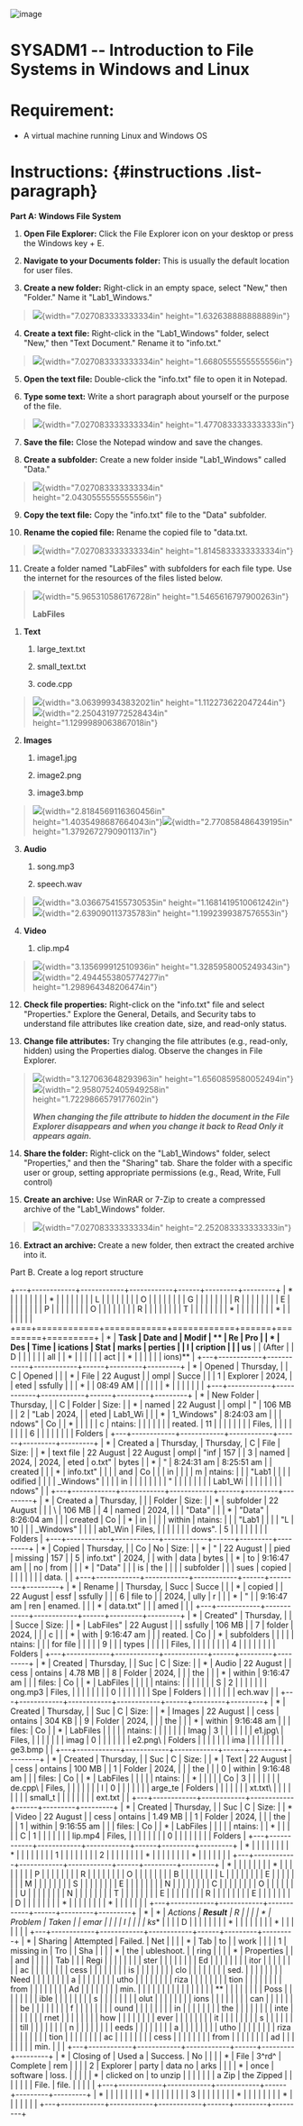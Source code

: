 ![image](https://github.com/user-attachments/assets/a408b383-42db-4876-9bca-7b222c6c9add)


# SYSADM1 -- Introduction to File Systems in Windows and Linux

# Requirement: 

-   A virtual machine running Linux and Windows OS

# Instructions:  {#instructions .list-paragraph}

**Part A: Windows File System**

1.  **Open File Explorer:** Click the File Explorer icon on your desktop
    or press the Windows key + E.

2.  **Navigate to your Documents folder:** This is usually the default
    location for user files.

3.  **Create a new folder:** Right-click in an empty space, select
    \"New,\" then \"Folder.\" Name it \"Lab1_Windows.\"

> ![](vertopal_234488076b48465383572d75fba38460/media/image2.png){width="7.027083333333334in"
> height="1.632638888888889in"}

4.  **Create a text file:** Right-click in the \"Lab1_Windows\" folder,
    select \"New,\" then \"Text Document.\" Rename it to \"info.txt.\"

> ![](vertopal_234488076b48465383572d75fba38460/media/image3.png){width="7.027083333333334in"
> height="1.6680555555555556in"}

5.  **Open the text file:** Double-click the \"info.txt\" file to open
    it in Notepad.

6.  **Type some text:** Write a short paragraph about yourself or the
    purpose of the file.

> ![](vertopal_234488076b48465383572d75fba38460/media/image4.png){width="7.027083333333334in"
> height="1.4770833333333333in"}

7.  **Save the file:** Close the Notepad window and save the changes.

8.  **Create a subfolder:** Create a new folder inside \"Lab1_Windows\"
    called \"Data.\"

> ![](vertopal_234488076b48465383572d75fba38460/media/image5.png){width="7.027083333333334in"
> height="2.0430555555555556in"}

9.  **Copy the text file:** Copy the \"info.txt\" file to the \"Data\"
    subfolder.

10. **Rename the copied file:** Rename the copied file to \"data.txt.

> ![](vertopal_234488076b48465383572d75fba38460/media/image6.png){width="7.027083333333334in"
> height="1.8145833333333334in"}

11. Create a folder named \"LabFiles\" with subfolders for each file
    type. Use the internet for the resources of the files listed below.

> ![](vertopal_234488076b48465383572d75fba38460/media/image7.png){width="5.965310586176728in"
> height="1.5465616797900263in"}
>
> **LabFiles**

1.  **Text**

    1.  large_text.txt

    2.  small_text.txt

    3.  code.cpp

> ![](vertopal_234488076b48465383572d75fba38460/media/image8.png){width="3.063999343832021in"
> height="1.112273622047244in"}![](vertopal_234488076b48465383572d75fba38460/media/image9.png){width="2.2504319772528434in"
> height="1.1299989063867018in"}

2.  **Images**

    1.  image1.jpg

    2.  image2.png

    3.  image3.bmp

> ![](vertopal_234488076b48465383572d75fba38460/media/image10.png){width="2.8184569116360456in"
> height="1.4035498687664043in"}![](vertopal_234488076b48465383572d75fba38460/media/image11.png){width="2.770858486439195in"
> height="1.3792672790901137in"}

3.  **Audio**

    1.  song.mp3

    2.  speech.wav

> ![](vertopal_234488076b48465383572d75fba38460/media/image12.png){width="3.0366754155730535in"
> height="1.1681419510061242in"}![](vertopal_234488076b48465383572d75fba38460/media/image13.png){width="2.639090113735783in"
> height="1.1992399387576553in"}

4.  **Video**

    1.  clip.mp4

> ![](vertopal_234488076b48465383572d75fba38460/media/image14.png){width="3.135699912510936in"
> height="1.3285958005249343in"}![](vertopal_234488076b48465383572d75fba38460/media/image15.png){width="2.4944553805774277in"
> height="1.298964348206474in"}

12. **Check file properties:** Right-click on the \"info.txt\" file and
    select \"Properties.\" Explore the General, Details, and Security
    tabs to understand file attributes like creation date, size, and
    read-only status.

13. **Change file attributes:** Try changing the file attributes (e.g.,
    read-only, hidden) using the Properties dialog. Observe the changes
    in File Explorer.

> ![](vertopal_234488076b48465383572d75fba38460/media/image16.png){width="3.127063648293963in"
> height="1.6560859580052494in"}
> ![](vertopal_234488076b48465383572d75fba38460/media/image17.png){width="2.9580752405949258in"
> height="1.7229866579177602in"}
>
> ***When changing the file attribute to hidden the document in the File
> Explorer disappears and when you change it back to Read Only it
> appears again.***

14. **Share the folder:** Right-click on the \"Lab1_Windows\" folder,
    select \"Properties,\" and then the \"Sharing\" tab. Share the
    folder with a specific user or group, setting appropriate
    permissions (e.g., Read, Write, Full control)

15. **Create an archive:** Use WinRAR or 7-Zip to create a compressed
    archive of the \"Lab1_Windows\" folder.

> ![](vertopal_234488076b48465383572d75fba38460/media/image18.png){width="7.027083333333334in"
> height="2.252083333333333in"}

16. **Extract an archive:** Create a new folder, then extract the
    created archive into it.

Part B. Create a log report structure

+---+------------+------------+------------+------+---------+---------+
| * |            |            |            |      |         |         |
| * |            |            |            |      |         |         |
| L |            |            |            |      |         |         |
| O |            |            |            |      |         |         |
| G |            |            |            |      |         |         |
| R |            |            |            |      |         |         |
| E |            |            |            |      |         |         |
| P |            |            |            |      |         |         |
| O |            |            |            |      |         |         |
| R |            |            |            |      |         |         |
| T |            |            |            |      |         |         |
| * |            |            |            |      |         |         |
| * |            |            |            |      |         |         |
+===+============+============+============+======+=========+=========+
| * | **Task     | **Date and | **Modif    | **   | **Re    | **Pro   |
| * | Des        | Time**     | ications** | Stat | marks** | perties |
| I | cription** |            |            | us** |         | (After  |
| D |            |            |            |      |         | all     |
| * |            |            |            |      |         | act     |
| * |            |            |            |      |         | ions)** |
+---+------------+------------+------------+------+---------+---------+
| * | Opened     | Thursday,  |            | C    | Opened  |         |
| * | File       | ‎22 ‎August  |            | ompl | Succe   |         |
| 1 | Explorer   | ‎2024,      |            | eted | ssfully |         |
| * |            | 08:49 AM   |            |      |         |         |
| * |            |            |            |      |         |         |
+---+------------+------------+------------+------+---------+---------+
| * | New Folder | Thursday,  |            | C    | Folder  | Size:   |
| * | named      | ‎22 ‎August  |            | ompl | \"      | 106 MB  |
| 2 | "Lab       | ‎2024,      |            | eted | Lab1_Wi |         |
| * | 1_Windows" | ‏‎8:24:03 am |            |      | ndows\" | Co      |
| * |            |            |            |      | c       | ntains: |
|   |            |            |            |      | reated. | 11      |
|   |            |            |            |      |         | Files,  |
|   |            |            |            |      |         | 6       |
|   |            |            |            |      |         | Folders |
+---+------------+------------+------------+------+---------+---------+
| * | Created a  | Thursday,  | ‎Thursday,  | C    | File    | Size:   |
| * | text file  | ‎22 ‎August  | ‎22 ‎August  | ompl | \"inf   | 157     |
| 3 | named      | ‎2024,      | ‎2024,      | eted | o.txt\" | bytes   |
| * | \"         | ‏‎8:24:31 am | ‏‎8:25:51 am |      | created |         |
| * | info.txt\" |            |            |      | and     | Co      |
|   | in         |            |            |      | m       | ntains: |
|   | \"Lab1     |            |            |      | odified |         |
|   | _Windows\" |            |            |      | in      |         |
|   |            |            |            |      | \"      |         |
|   |            |            |            |      | Lab1_Wi |         |
|   |            |            |            |      | ndows\" |         |
+---+------------+------------+------------+------+---------+---------+
| * | Created a  | Thursday,  |            |      | Folder  | Size:   |
| * | subfolder  | ‎22 ‎August  |            |      | \       | 106 MB  |
| 4 | named      | ‎2024,      |            |      | "Data\" |         |
| * | \"Data\"   | ‏‎8:26:04 am |            |      | created | Co      |
| * | in         |            |            |      | within  | ntains: |
|   | \"Lab1     |            |            |      | \"L     | 10      |
|   | _Windows\" |            |            |      | ab1_Win | Files,  |
|   |            |            |            |      | dows\". | 5       |
|   |            |            |            |      |         | Folders |
+---+------------+------------+------------+------+---------+---------+
| * | Copied     | ‎Thursday,  |            | Co   | No      | Size:   |
| * | \"         | ‎22 ‎August  |            | pied | missing | 157     |
| 5 | info.txt\" | ‎2024,      |            | with | data    | bytes   |
| * | to         | ‏‎9:16:47 am |            | no   | from    |         |
| * | \"Data\"   |            |            | is   | the     |         |
|   | subfolder  |            |            | sues | copied  |         |
|   |            |            |            |      | data.   |         |
+---+------------+------------+------------+------+---------+---------+
| * | Rename     |            | ‎Thursday,  | Succ | Succe   |         |
| * | copied     |            | ‎22 ‎August  | essf | ssfully |         |
| 6 | file to    |            | ‎2024,      | ully | r       |         |
| * | \"         |            | ‏‎9:16:47 am | ren  | enamed. |         |
| * | data.txt\" |            |            | amed |         |         |
+---+------------+------------+------------+------+---------+---------+
| * | Created\"  | Thursday,  |            |      | Succe   | Size:   |
| * | LabFiles\" | ‎22 ‎August  |            |      | ssfully | 106 MB  |
| 7 | folder     | ‎2024,      |            |      | c       |         |
| * | with       | ‏‎9:16:47 am |            |      | reated. | Co      |
| * | subfolders |            |            |      |         | ntains: |
|   | for file   |            |            |      |         | 9       |
|   | types      |            |            |      |         | Files,  |
|   |            |            |            |      |         | 4       |
|   |            |            |            |      |         | Folders |
+---+------------+------------+------------+------+---------+---------+
| * | Created    | Thursday,  |            | Suc  | C       | Size:   |
| * | Audio      | ‎22 ‎August  |            | cess | ontains | 4.78 MB |
| 8 | Folder     | ‎2024,      |            |      | the     |         |
| * | within     | ‏‎9:16:47 am |            |      | files:  | Co      |
| * | LabFiles   |            |            |      |         | ntains: |
|   |            |            |            |      | S       | 2       |
|   |            |            |            |      | ong.mp3 | Files,  |
|   |            |            |            |      |         | 0       |
|   |            |            |            |      | Spe     | Folders |
|   |            |            |            |      | ech.wav |         |
+---+------------+------------+------------+------+---------+---------+
| * | Created    | ‎Thursday,  |            | Suc  | C       | Size:   |
| * | Images     | ‎22 ‎August  |            | cess | ontains | 304 KB  |
| 9 | Folder     | ‎2024,      |            |      | the     |         |
| * | within     | ‏‎9:16:48 am |            |      | files:  | Co      |
| * | LabFiles   |            |            |      |         | ntains: |
|   |            |            |            |      | Imag    | 3       |
|   |            |            |            |      | e1.jpg\ | Files,  |
|   |            |            |            |      | imag    | 0       |
|   |            |            |            |      | e2.png\ | Folders |
|   |            |            |            |      | ima     |         |
|   |            |            |            |      | ge3.bmp |         |
+---+------------+------------+------------+------+---------+---------+
| * | Created    | Thursday,  |            | Suc  | C       | Size:   |
| * | Text       | ‎22 ‎August  |            | cess | ontains | 100 MB  |
| 1 | Folder     | ‎2024,      |            |      | the     |         |
| 0 | within     | ‏‎9:16:48 am |            |      | files:  | Co      |
| * | LabFiles   |            |            |      |         | ntains: |
| * |            |            |            |      | Co      | 3       |
|   |            |            |            |      | de.cpp\ | Files,  |
|   |            |            |            |      | l       | 0       |
|   |            |            |            |      | arge_te | Folders |
|   |            |            |            |      | xt.txt\ |         |
|   |            |            |            |      | small_t |         |
|   |            |            |            |      | ext.txt |         |
+---+------------+------------+------------+------+---------+---------+
| * | Created    | ‎Thursday,  |            | Suc  | C       | Size:   |
| * | Video      | ‎22 ‎August  |            | cess | ontains | 1.49 MB |
| 1 | Folder     | ‎2024,      |            |      | the     |         |
| 1 | within     | ‏‎9:16:55 am |            |      | files:  | Co      |
| * | LabFiles   |            |            |      |         | ntains: |
| * |            |            |            |      | C       | 1       |
|   |            |            |            |      | lip.mp4 | Files,  |
|   |            |            |            |      |         | 0       |
|   |            |            |            |      |         | Folders |
+---+------------+------------+------------+------+---------+---------+
| * |            |            |            |      |         |         |
| * |            |            |            |      |         |         |
| 1 |            |            |            |      |         |         |
| 2 |            |            |            |      |         |         |
| * |            |            |            |      |         |         |
| * |            |            |            |      |         |         |
+---+------------+------------+------------+------+---------+---------+
| * |            |            |            |      |         |         |
| * |            |            |            |      |         |         |
| P |            |            |            |      |         |         |
| R |            |            |            |      |         |         |
| O |            |            |            |      |         |         |
| B |            |            |            |      |         |         |
| L |            |            |            |      |         |         |
| E |            |            |            |      |         |         |
| M |            |            |            |      |         |         |
| S |            |            |            |      |         |         |
| E |            |            |            |      |         |         |
| N |            |            |            |      |         |         |
| C |            |            |            |      |         |         |
| O |            |            |            |      |         |         |
| U |            |            |            |      |         |         |
| N |            |            |            |      |         |         |
| T |            |            |            |      |         |         |
| E |            |            |            |      |         |         |
| R |            |            |            |      |         |         |
| E |            |            |            |      |         |         |
| D |            |            |            |      |         |         |
| * |            |            |            |      |         |         |
| * |            |            |            |      |         |         |
+---+------------+------------+------------+------+---------+---------+
| * | *          | **Actions  | **Result** | **R  |         |         |
| * | *Problem** | Taken**    |            | emar |         |         |
| I |            |            |            | ks** |         |         |
| D |            |            |            |      |         |         |
| * |            |            |            |      |         |         |
| * |            |            |            |      |         |         |
+---+------------+------------+------------+------+---------+---------+
| * | Sharing    | Attempted  | Failed.    | Net  |         |         |
| * | Tab        | to         |            | work |         |         |
| 1 | missing in | Tro        |            | Sha  |         |         |
| * | the        | ubleshoot. |            | ring |         |         |
| * | Properties |            |            | and  |         |         |
|   | Tab        |            |            | Regi |         |         |
|   |            |            |            | ster |         |         |
|   |            |            |            | Ed   |         |         |
|   |            |            |            | itor |         |         |
|   |            |            |            | ac   |         |         |
|   |            |            |            | cess |         |         |
|   |            |            |            | is   |         |         |
|   |            |            |            | clo  |         |         |
|   |            |            |            | sed. |         |         |
|   |            |            |            | Need |         |         |
|   |            |            |            | a    |         |         |
|   |            |            |            | utho |         |         |
|   |            |            |            | riza |         |         |
|   |            |            |            | tion |         |         |
|   |            |            |            | from |         |         |
|   |            |            |            | Ad   |         |         |
|   |            |            |            | min. |         |         |
|   |            |            |            |      |         |         |
|   |            |            |            | \*\* |         |         |
|   |            |            |            | Poss |         |         |
|   |            |            |            | ible |         |         |
|   |            |            |            | s    |         |         |
|   |            |            |            | olut |         |         |
|   |            |            |            | ions |         |         |
|   |            |            |            | can  |         |         |
|   |            |            |            | be   |         |         |
|   |            |            |            | f    |         |         |
|   |            |            |            | ound |         |         |
|   |            |            |            | in   |         |         |
|   |            |            |            | the  |         |         |
|   |            |            |            | inte |         |         |
|   |            |            |            | rnet |         |         |
|   |            |            |            | how  |         |         |
|   |            |            |            | ever |         |         |
|   |            |            |            | it   |         |         |
|   |            |            |            | s    |         |         |
|   |            |            |            | till |         |         |
|   |            |            |            | n    |         |         |
|   |            |            |            | eeds |         |         |
|   |            |            |            | a    |         |         |
|   |            |            |            | utho |         |         |
|   |            |            |            | riza |         |         |
|   |            |            |            | tion |         |         |
|   |            |            |            | ac   |         |         |
|   |            |            |            | cess |         |         |
|   |            |            |            | from |         |         |
|   |            |            |            | ad   |         |         |
|   |            |            |            | min. |         |         |
+---+------------+------------+------------+------+---------+---------+
| * | Closing of | Used a     | Success.   | No   |         |         |
| * | File       | 3^rd^      | Complete   | rem  |         |         |
| 2 | Explorer   | party      | data no    | arks |         |         |
| * | once       | software   | loss.      |      |         |         |
| * | clicked on | to unzip   |            |      |         |         |
|   | a Zip      | the Zipped |            |      |         |         |
|   | File.      | file.      |            |      |         |         |
+---+------------+------------+------------+------+---------+---------+
| * |            |            |            |      |         |         |
| * |            |            |            |      |         |         |
| 3 |            |            |            |      |         |         |
| * |            |            |            |      |         |         |
| * |            |            |            |      |         |         |
+---+------------+------------+------------+------+---------+---------+
